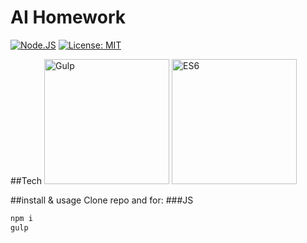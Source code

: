 # AI Homework
[![Node.JS](https://img.shields.io/badge/npm-%3E%3D4.0-brightgreen.svg)](https://nodejs.org)
[![License: MIT](https://img.shields.io/badge/License-MIT-yellow.svg)](https://opensource.org/licenses/MIT)



##Tech
<img src="https://raw.githubusercontent.com/gulpjs/artwork/master/gulp-2x.png" height="200" alt="Gulp">
<img src="https://blog.codewithdan.com/wp-content/uploads/2016/04/es6-logo-300x300-270x250.png" height="200" alt="ES6">

##install & usage
Clone repo and for:
###JS
```bash
npm i
gulp
```
